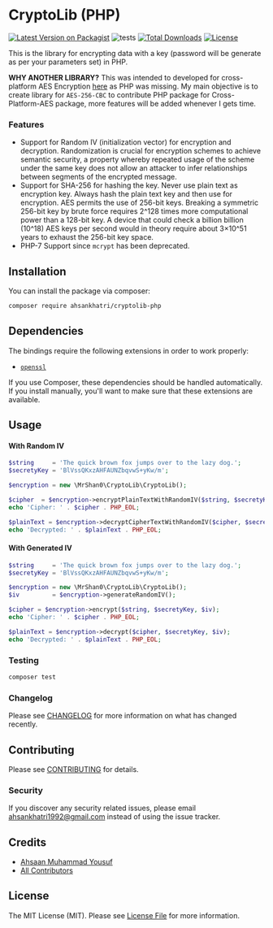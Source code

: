# CryptoLib (PHP)

[![Latest Version on Packagist](https://img.shields.io/packagist/v/ahsankhatri/cryptolib-php.svg?style=flat-square)](https://packagist.org/packages/ahsankhatri/cryptolib-php)
![tests](https://github.com/ahsankhatri/cryptolib-php/actions/workflows/php-test.yml/badge.svg)
[![Total Downloads](https://img.shields.io/packagist/dt/ahsankhatri/cryptolib-php.svg?style=flat-square)](https://packagist.org/packages/ahsankhatri/cryptolib-php)
[![License](https://poser.pugx.org/ahsankhatri/cryptolib-php/license?format=flat-square)](https://packagist.org/packages/ahsankhatri/cryptolib-php)


This is the library for encrypting data with a key (password will be generate as per your parameters set) in PHP.

**WHY ANOTHER LIBRARY?** This was intended to developed for cross-platform AES Encryption [here](https://github.com/skavinvarnan/Cross-Platform-AES) as PHP was missing. My main objective is to create library for `AES-256-CBC` to contribute PHP package for Cross-Platform-AES package, more features will be added whenever I gets time.

### Features

- Support for Random IV (initialization vector) for encryption and decryption. Randomization is crucial for encryption schemes to achieve semantic security, a property whereby repeated usage of the scheme under the same key does not allow an attacker to infer relationships between segments of the encrypted message.
- Support for SHA-256 for hashing the key. Never use plain text as encryption key. Always hash the plain text key and then use for encryption. AES permits the use of 256-bit keys. Breaking a symmetric 256-bit key by brute force requires 2^128 times more computational power than a 128-bit key. A device that could check a billion billion (10^18) AES keys per second would in theory require about 3×10^51 years to exhaust the 256-bit key space.
- PHP-7 Support since `mcrypt` has been deprecated.

## Installation

You can install the package via composer:

```bash
composer require ahsankhatri/cryptolib-php
```

## Dependencies

The bindings require the following extensions in order to work properly:

- [`openssl`](https://secure.php.net/manual/en/book.openssl.php)

If you use Composer, these dependencies should be handled automatically. If you install manually, you'll want to make sure that these extensions are available.

## Usage

#### With Random IV

``` php
$string     = 'The quick brown fox jumps over to the lazy dog.';
$secretyKey = 'BlVssQKxzAHFAUNZbqvwS+yKw/m';

$encryption = new \MrShan0\CryptoLib\CryptoLib();

$cipher  = $encryption->encryptPlainTextWithRandomIV($string, $secretyKey);
echo 'Cipher: ' . $cipher . PHP_EOL;

$plainText = $encryption->decryptCipherTextWithRandomIV($cipher, $secretyKey);
echo 'Decrypted: ' . $plainText . PHP_EOL;
```

#### With Generated IV

``` php
$string     = 'The quick brown fox jumps over to the lazy dog.';
$secretyKey = 'BlVssQKxzAHFAUNZbqvwS+yKw/m';

$encryption = new \MrShan0\CryptoLib\CryptoLib();
$iv         = $encryption->generateRandomIV();

$cipher = $encryption->encrypt($string, $secretyKey, $iv);
echo 'Cipher: ' . $cipher . PHP_EOL;

$plainText = $encryption->decrypt($cipher, $secretyKey, $iv);
echo 'Decrypted: ' . $plainText . PHP_EOL;
```

### Testing

``` bash
composer test
```

### Changelog

Please see [CHANGELOG](CHANGELOG.md) for more information on what has changed recently.

## Contributing

Please see [CONTRIBUTING](CONTRIBUTING.md) for details.

### Security

If you discover any security related issues, please email ahsankhatri1992@gmail.com instead of using the issue tracker.

## Credits

- [Ahsaan Muhammad Yousuf](https://ahsaan.me)
- [All Contributors](../../contributors)

## License

The MIT License (MIT). Please see [License File](LICENSE.md) for more information.
